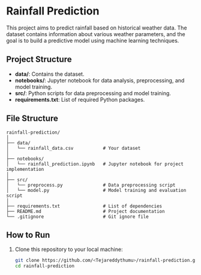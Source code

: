 # Rainfall Prediction

This project aims to predict rainfall based on historical weather data. The dataset contains information about various weather parameters, and the goal is to build a predictive model using machine learning techniques.

## Project Structure
- **data/**: Contains the dataset.
- **notebooks/**: Jupyter notebook for data analysis, preprocessing, and model training.
- **src/**: Python scripts for data preprocessing and model training.
- **requirements.txt**: List of required Python packages.

## File Structure
```plaintext
rainfall-prediction/
│
├── data/
│   └── rainfall_data.csv           # Your dataset
│
├── notebooks/
│   └── rainfall_prediction.ipynb   # Jupyter notebook for project implementation
│
├── src/
│   └── preprocess.py               # Data preprocessing script
│   └── model.py                    # Model training and evaluation script
│
├── requirements.txt                # List of dependencies
├── README.md                       # Project documentation
└── .gitignore                      # Git ignore file
```

  
## How to Run

1. Clone this repository to your local machine:
   ```bash
   git clone https://github.com/<Tejareddythumu>/rainfall-prediction.git
   cd rainfall-prediction
